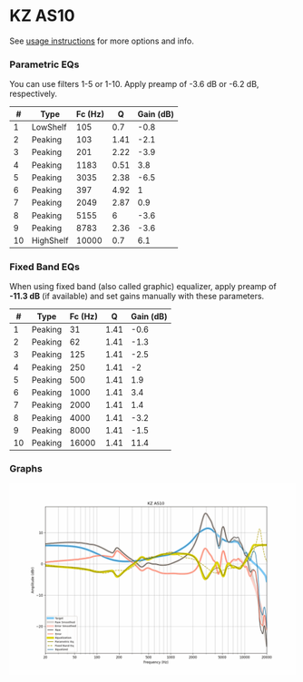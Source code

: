 # KZ AS10
See [usage instructions](https://github.com/jaakkopasanen/AutoEq#usage) for more options and info.

### Parametric EQs
You can use filters 1-5 or 1-10. Apply preamp of -3.6 dB or -6.2 dB, respectively.

|   # | Type      |   Fc (Hz) |    Q |   Gain (dB) |
|-----|-----------|-----------|------|-------------|
|   1 | LowShelf  |       105 | 0.7  |        -0.8 |
|   2 | Peaking   |       103 | 1.41 |        -2.1 |
|   3 | Peaking   |       201 | 2.22 |        -3.9 |
|   4 | Peaking   |      1183 | 0.51 |         3.8 |
|   5 | Peaking   |      3035 | 2.38 |        -6.5 |
|   6 | Peaking   |       397 | 4.92 |         1   |
|   7 | Peaking   |      2049 | 2.87 |         0.9 |
|   8 | Peaking   |      5155 | 6    |        -3.6 |
|   9 | Peaking   |      8783 | 2.36 |        -3.6 |
|  10 | HighShelf |     10000 | 0.7  |         6.1 |

### Fixed Band EQs
When using fixed band (also called graphic) equalizer, apply preamp of **-11.3 dB** (if available) and set gains manually with these parameters.

|   # | Type    |   Fc (Hz) |    Q |   Gain (dB) |
|-----|---------|-----------|------|-------------|
|   1 | Peaking |        31 | 1.41 |        -0.6 |
|   2 | Peaking |        62 | 1.41 |        -1.3 |
|   3 | Peaking |       125 | 1.41 |        -2.5 |
|   4 | Peaking |       250 | 1.41 |        -2   |
|   5 | Peaking |       500 | 1.41 |         1.9 |
|   6 | Peaking |      1000 | 1.41 |         3.4 |
|   7 | Peaking |      2000 | 1.41 |         1.4 |
|   8 | Peaking |      4000 | 1.41 |        -3.2 |
|   9 | Peaking |      8000 | 1.41 |        -1.5 |
|  10 | Peaking |     16000 | 1.41 |        11.4 |

### Graphs
![](./KZ%20AS10.png)
